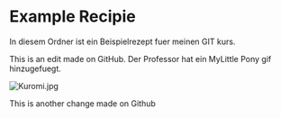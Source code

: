 # Example Recipie

In diesem Ordner ist ein Beispielrezept fuer meinen GIT kurs.

This is an edit made on GitHub. Der Professor hat ein MyLittle Pony gif hinzugefuegt. 

![Kuromi.jpg](https://www.gifcen.com/wp-content/uploads/2023/04/kuromi-gif-7.gif)

This is another change made on Github

